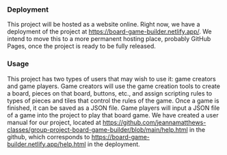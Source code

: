 ### Deployment

This project will be hosted as a website online.
Right now, we have a deployment of the project at https://board-game-builder.netlify.app/. We intend to move this to a more permanent hosting place, probably GitHub Pages, once the project is ready to be fully released.

### Usage

This project has two types of users that may wish to use it: game creators and game players.
Game creators will use the game creation tools to create a board, pieces on that board, buttons, etc., and assign scripting rules to types of pieces and tiles that control the rules of the game. Once a game is finished, it can be saved as a JSON file.
Game players will input a JSON file of a game into the project to play that board game.
We have created a user manual for our project, located at https://github.com/jeannamatthews-classes/group-project-board-game-builder/blob/main/help.html in the github, which corresponds to https://board-game-builder.netlify.app/help.html in the deployment.